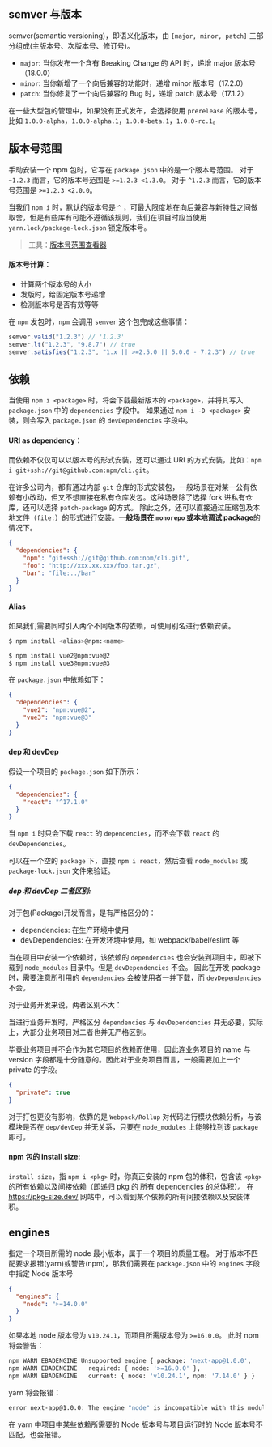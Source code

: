 ## semver 与版本

semver(semantic versioning)，即语义化版本，由 `[major, minor, patch]` 三部分组成(主版本号、次版本号、修订号)。

- `major`: 当你发布一个含有 Breaking Change 的 API 时，递增 major 版本号（18.0.0）
- `minor`: 当你新增了一个向后兼容的功能时，递增 minor 版本号（17.2.0）
- `patch`: 当你修复了一个向后兼容的 Bug 时，递增 patch 版本号（17.1.2）

在一些大型包的管理中，如果没有正式发布，会选择使用 `prerelease` 的版本号，比如 `1.0.0-alpha`，`1.0.0-alpha.1`，`1.0.0-beta.1`，`1.0.0-rc.1`。

## 版本号范围

手动安装一个 npm 包时，它写在 `package.json` 中的是一个版本号范围。
对于 `~1.2.3` 而言，它的版本号范围是 `>=1.2.3 <1.3.0`。
对于 `^1.2.3` 而言，它的版本号范围是 `>=1.2.3 <2.0.0`。

当我们 `npm i` 时，默认的版本号是 `^` ，可最大限度地在向后兼容与新特性之间做取舍，但是有些库有可能不遵循该规则，我们在项目时应当使用 `yarn.lock/package-lock.json` 锁定版本号。

> 工具：[版本号范围查看器](https://devtool.tech/semver)

#### 版本号计算：

- 计算两个版本号的大小
- 发版时，给固定版本号递增
- 检测版本号是否有效等等

在 `npm` 发包时，`npm` 会调用 `semver` 这个包完成这些事情：

```js
semver.valid("1.2.3") // '1.2.3'
semver.lt("1.2.3", "9.8.7") // true
semver.satisfies("1.2.3", "1.x || >=2.5.0 || 5.0.0 - 7.2.3") // true
```

## 依赖

当使用 `npm i <package>` 时，将会下载最新版本的 `<package>`，并将其写入 `package.json` 中的 `dependencies` 字段中。
如果通过 `npm i -D <package>` 安装，则会写入 `package.json` 的 `devDependencies` 字段中。

#### URI as dependency：

而依赖不仅仅可以以版本号的形式安装，还可以通过 URI 的方式安装，比如：`npm i git+ssh://git@github.com:npm/cli.git`。

在许多公司内，都有通过内部 `git` 仓库的形式安装包，一般场景在对某一公有依赖有小改动，但又不想直接在私有仓库发包。这种场景除了选择 fork 进私有仓库，还可以选择 `patch-package` 的方式。
除此之外，还可以直接通过压缩包及本地文件（`file:`）的形式进行安装。**一般场景在 `monorepo` 或本地调试 package**的情况下。

```json
{
  "dependencies": {
    "npm": "git+ssh://git@github.com:npm/cli.git",
    "foo": "http://xxx.xx.xxx/foo.tar.gz",
    "bar": "file:../bar"
  }
}
```

#### Alias

如果我们需要同时引入两个不同版本的依赖，可使用别名进行依赖安装。

```Bash
$ npm install <alias>@npm:<name>

$ npm install vue2@npm:vue@2
$ npm install vue3@npm:vue@3
```

在 `package.json` 中依赖如下：

```json
{
  "dependencies": {
    "vue2": "npm:vue@2",
    "vue3": "npm:vue@3"
  }
}
```

#### dep 和 devDep

假设一个项目的 `package.json` 如下所示：

```json
{
  "dependencies": {
    "react": "^17.1.0"
  }
}
```

当 `npm i` 时只会下载 `react` 的 `dependencies`，而不会下载 `react` 的 `devDependencies`。

可以在一个空的 `package` 下，直接 `npm i react`，然后查看 `node_modules` 或 `package-lock.json` 文件来验证。

##### dep 和 devDep 二者区别:

对于包(Package)开发而言，是有严格区分的：

- dependencies: 在生产环境中使用
- devDependencies: 在开发环境中使用，如 webpack/babel/eslint 等

当在项目中安装一个依赖时，该依赖的 `dependencies` 也会安装到项目中，即被下载到 `node_modules` 目录中。但是 `devDependencies` 不会。
因此在开发 package 时，需要注意所引用的 `dependencies` 会被使用者一并下载，而 `devDependencies` 不会。

对于业务开发来说，两者区别不大：

当进行业务开发时，严格区分 `dependencies` 与 `devDependencies` 并无必要，实际上，大部分业务项目对二者也并无严格区别。

毕竟业务项目并不会作为其它项目的依赖而使用，因此连业务项目的 name 与 version 字段都是十分随意的。因此对于业务项目而言，一般需要加上一个 private 的字段。

```json
{
  "private": true
}
```

对于打包更没有影响，依靠的是 `Webpack/Rollup` 对代码进行模块依赖分析，与该模块是否在 `dep/devDep` 并无关系，只要在 `node_modules` 上能够找到该 `package` 即可。

#### npm 包的 install size:

`install size`，指 `npm i <pkg>` 时，你真正安装的 npm 包的体积，包含该 `<pkg>` 的所有依赖以及间接依赖（即递归 pkg 的 所有 dependencies 的总体积）。
在 https://pkg-size.dev/ 网站中，可以看到某个依赖的所有间接依赖以及安装体积。

## engines

指定一个项目所需的 node 最小版本，属于一个项目的质量工程。
对于版本不匹配要求报错(yarn)或警告(npm)，那我们需要在 `package.json` 中的 `engines` 字段中指定 Node 版本号

```json
{
  "engines": {
    "node": ">=14.0.0"
  }
}
```

如果本地 node 版本号为 `v10.24.1`，而项目所需版本号为 `>=16.0.0`。
此时 npm 将会警告：

```Bash
npm WARN EBADENGINE Unsupported engine { package: 'next-app@1.0.0',
npm WARN EBADENGINE   required: { node: '>=16.0.0' },
npm WARN EBADENGINE   current: { node: 'v10.24.1', npm: '7.14.0' } }
```

yarn 将会报错：

```Bash
error next-app@1.0.0: The engine "node" is incompatible with this module. Expected version ">=16.0.0". Got "10.24.1"
```

在 yarn 中项目中某些依赖所需要的 Node 版本号与项目运行时的 Node 版本号不匹配，也会报错。
